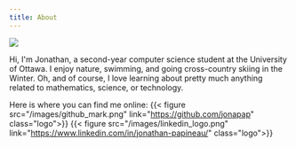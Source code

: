 ```yaml
---
title: About
---
```


![](/images/about_picture.jpg)

Hi, I'm Jonathan, a second-year computer science student at the University of Ottawa. I enjoy nature, swimming, and 
going cross-country skiing in the Winter. Oh, and of course, I love learning about pretty much anything related to 
mathematics, science, or technology.

Here is where you can find me online:
{{< figure src="/images/github_mark.png" link="https://github.com/jonapap" class="logo">}}
{{< figure src="/images/linkedin_logo.png" link="https://www.linkedin.com/in/jonathan-papineau/" class="logo">}}
